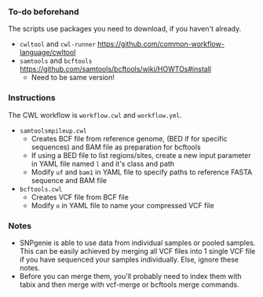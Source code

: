 ### To-do beforehand ###

The scripts use packages you need to download, if you haven't already.
- `cwltool` and `cwl-runner` https://github.com/common-workflow-language/cwltool
- `samtools` and `bcftools` https://github.com/samtools/bcftools/wiki/HOWTOs#install
  - Need to be same version!

### Instructions ###
The CWL workflow is `workflow.cwl` and `workflow.yml`. 
 - `samtoolsmpileup.cwl`
   - Creates BCF file from reference genome, (BED if for specific sequences) and BAM file as preparation for bcftools
   - If using a BED file to list regions/sites, create a new input parameter in YAML file named `l` and it's class and path
   - Modify `uf` and `bam1` in YAML file to specify paths to reference FASTA sequence and BAM file
 - `bcftools.cwl`
   - Creates VCF file from BCF file 
   - Modify `o` in YAML file to name your compressed VCF file

### Notes ###
- SNPgenie is able to use data from individual samples or pooled samples. This can be easily achieved by merging all VCF files into 1 single VCF file if you have sequenced your samples individually. Else, ignore these notes.
- Before you can merge them, you'll probably need to index them with tabix and then merge with vcf-merge or bcftools merge commands.
